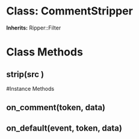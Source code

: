 # Class: CommentStripper
**Inherits:** Ripper::Filter
    



# Class Methods
## strip(src ) [](#method-c-strip)

#Instance Methods
## on_comment(token, data) [](#method-i-on_comment)

## on_default(event, token, data) [](#method-i-on_default)

